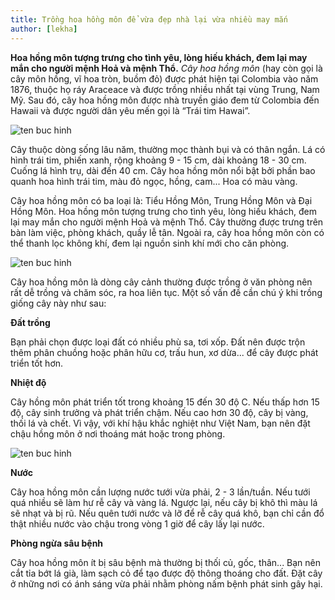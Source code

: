 ```yaml
---
title: Trồng hoa hồng môn để vừa đẹp nhà lại vừa nhiều may mắn
author: [lekha]
---
```


**Hoa hồng môn tượng trưng cho tình yêu, lòng hiếu khách, đem lại may mắn cho người mệnh Hoả và mệnh Thổ.**
*Cây hoa hồng môn* (hay còn gọi là cây môn hồng, vĩ hoa tròn, buồm đỏ) được phát hiện tại Colombia vào năm 1876, thuộc họ ráy Araceace và được trồng nhiều nhất tại vùng Trung, Nam Mỹ. Sau đó, cây hoa hồng môn được nhà truyền giáo đem từ Colombia đến Hawaii và được người dân yêu mến gọi là “Trái tim Hawai”.

![ten buc hinh](https://eva-img.24hstatic.com/upload/4-2017/images/2017-10-31/nguoi-menh-hoa-tho-trong-cay-hong-mon-de-dem-lai-may-man-hoa-tieu-hong-mon-5a-1509464906-width660height528.jpg "ten buc hinh")

Cây thuộc dòng sống lâu năm, thường mọc thành bụi và có thân ngắn. Lá có hình trái tim, phiến xanh, rộng khoảng 9 - 15 cm, dài khoảng 18 - 30 cm. Cuống lá hình trụ, dài đến 40 cm. Cây hoa hồng môn nổi bật bởi phần bao quanh hoa hình trái tim, màu đỏ ngọc, hồng, cam... Hoa có màu vàng.

Cây hoa hồng môn có ba loại là: Tiểu Hồng Môn, Trung Hồng Môn và Đại Hồng Môn. Hoa hồng môn tượng trưng cho tình yêu, lòng hiếu khách, đem lại may mắn cho người mệnh Hoả và mệnh Thổ. Cây thường được trưng trên bàn làm việc, phòng khách, quầy lễ tân. Ngoài ra, cây hoa hồng môn còn có thể thanh lọc không khí, đem lại nguồn sinh khí mới cho căn phòng. 

![ten buc hinh](https://eva-img.24hstatic.com/upload/4-2017/images/2017-10-31/nguoi-menh-hoa-tho-trong-cay-hong-mon-de-dem-lai-may-man-anthurium_at_lalbagh_flower_show_7108-1509465149-width660height440.jpg "ten buc hinh")

Cây hoa hồng môn là dòng cây cảnh thường được trồng ở văn phòng nên rất dễ trồng và chăm sóc, ra hoa liên tục. Một số vấn đề cần chú ý khi trồng giống cây này như sau: 

**Đất trồng** 

Bạn phải chọn được loại đất có nhiều phù sa, tơi xốp. Đất nên được trộn thêm phân chuồng hoặc phân hữu cơ, trấu hun, xơ dừa... để cây được phát triển tốt hơn. 

**Nhiệt độ** 

Cây hồng môn phát triển tốt trong khoảng 15 đến 30 độ C. Nếu thấp hơn 15 độ, cây sinh trưởng và phát triển chậm. Nếu cao hơn 30 độ, cây bị vàng, thối lá và chết. Vì vậy, với khí hậu khắc nghiệt như Việt Nam, bạn nên đặt chậu hồng môn ở nơi thoáng mát hoặc trong phòng. 

![ten buc hinh](https://eva-img.24hstatic.com/upload/4-2017/images/2017-10-31/nguoi-menh-hoa-tho-trong-cay-hong-mon-de-dem-lai-may-man-hoa-tieu-hong-mon-6a-1509465782-width660height751.jpg "ten buc hinh")

**Nước**

Cây hoa hồng môn cần lượng nước tưới vừa phải, 2 - 3 lần/tuần. Nếu tưới quá nhiều sẽ làm hư rễ cây và vàng lá. Ngược lại, nếu cây bị khô thì màu lá sẽ nhạt và bị rũ. Nếu quên tưới nước và lỡ để rễ cây quá khô, bạn chỉ cần đổ thật nhiều nước vào chậu trong vòng 1 giờ để cây lấy lại nước.

**Phòng ngừa sâu bệnh** 

Cây hoa hồng môn ít bị sâu bệnh mà thường bị thối củ, gốc, thân... Bạn nên cắt tỉa bớt lá già, làm sạch cỏ để tạo được độ thông thoáng cho đất. Đặt cây ở những nơi có ánh sáng vừa phải nhằm phòng nấm bệnh phát sinh gây hại. 